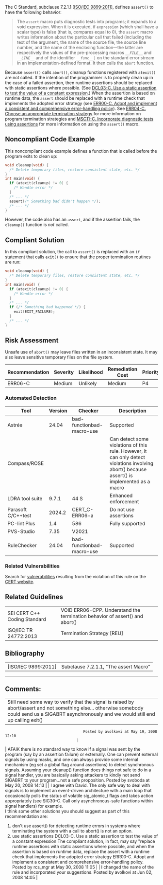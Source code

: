 The C Standard, subclause 7.2.1.1 \[[ISO/IEC 9899:2011](AA.-Bibliography_87152170.html#AA.Bibliography-ISO-IEC9899-2011)\], defines `assert()` to have the following behavior:
> The `assert` macro puts diagnostic tests into programs; it expands to a void expression. When it is executed, if `expression` (which shall have a scalar type) is false (that is, compares equal to 0), the `assert` macro writes information about the particular call that failed (including the text of the argument, the name of the source file, the source line number, and the name of the enclosing function—the latter are respectively the values of the pre-processing macros `__`*`FILE_`*`_` and `__`*`LINE_`*`_` and of the identifier `__`*`func_`*`_)` on the standard error stream in an implementation-defined format. It then calls the `abort` function.

Because `assert()` calls `abort()`, cleanup functions registered with `atexit()` are not called. If the intention of the programmer is to properly clean up in the case of a failed assertion, then runtime assertions should be replaced with static assertions where possible. (See [DCL03-C. Use a static assertion to test the value of a constant expression](DCL03-C_%20Use%20a%20static%20assertion%20to%20test%20the%20value%20of%20a%20constant%20expression).) When the assertion is based on runtime data, the `assert` should be replaced with a runtime check that implements the adopted error strategy (see [ERR00-C. Adopt and implement a consistent and comprehensive error-handling policy](ERR00-C_%20Adopt%20and%20implement%20a%20consistent%20and%20comprehensive%20error-handling%20policy)).
See [ERR04-C. Choose an appropriate termination strategy](ERR04-C_%20Choose%20an%20appropriate%20termination%20strategy) for more information on program termination strategies and [MSC11-C. Incorporate diagnostic tests using assertions](MSC11-C_%20Incorporate%20diagnostic%20tests%20using%20assertions) for more information on using the `assert()` macro.
## Noncompliant Code Example
This noncompliant code example defines a function that is called before the program exits to clean up:
``` c
void cleanup(void) {
  /* Delete temporary files, restore consistent state, etc. */
}
int main(void) {
  if (atexit(cleanup) != 0) {
    /* Handle error */
  }
  /* ... */
  assert(/* Something bad didn't happen */);
  /* ... */
}
```
However, the code also has an `assert`, and if the assertion fails, the `cleanup()` function is *not* called.
## Compliant Solution
In this compliant solution, the call to `assert()` is replaced with an `if` statement that calls `exit()` to ensure that the proper termination routines are run:
``` c
void cleanup(void) {
  /* Delete temporary files, restore consistent state, etc. */
}
int main(void) {
  if (atexit(cleanup) != 0) {
    /* Handle error */
  }
  /* ... */
  if (/* Something bad happened */) {
    exit(EXIT_FAILURE);
  }
  /* ... */
}
```
## Risk Assessment
Unsafe use of `abort()` may leave files written in an inconsistent state. It may also leave sensitive temporary files on the file system.

| Recommendation | Severity | Likelihood | Remediation Cost | Priority | Level |
| ----|----|----|----|----|----|
| ERR06-C | Medium | Unlikely | Medium | P4 | L3 |

### Automated Detection

| Tool | Version | Checker | Description |
| ----|----|----|----|
| Astrée | 24.04 | bad-functionbad-macro-use | Supported |
| Compass/ROSE |  |  | Can detect some violations of this rule. However, it can only detect violations involving abort() because assert() is implemented as a macro |
| LDRA tool suite | 9.7.1 | 44 S | Enhanced enforcement |
| Parasoft C/C++test | 2024.2 | CERT_C-ERR06-a | Do not use assertions |
| PC-lint Plus | 1.4 | 586 | Fully supported |
| PVS-Studio | 7.35 | V2021 |  |
| RuleChecker | 24.04 | bad-functionbad-macro-use | Supported |

### Related Vulnerabilities
Search for [vulnerabilities](BB.-Definitions_87152273.html#BB.Definitions-vulnerabilty) resulting from the violation of this rule on the [CERT website](https://www.kb.cert.org/vulnotes/bymetric?searchview&query=FIELD+KEYWORDS+contains+ERR06-C).
## Related Guidelines

|  |  |
| ----|----|
| SEI CERT C++ Coding Standard | VOID ERR06-CPP. Understand the termination behavior of assert() and abort() |
| ISO/IEC TR 24772:2013 | Termination Strategy [REU] |

## Bibliography

|  |  |
| ----|----|
| [ISO/IEC 9899:2011] | Subclause 7.2.1.1, "The assert Macro" |

------------------------------------------------------------------------
[](https://wiki.sei.cmu.edu/confluence/pages/viewpage.action?pageId=87152136) [](../c/Rec_%2012_%20Error%20Handling%20_ERR_) [](../c/ERR07-C_%20Prefer%20functions%20that%20support%20error%20checking%20over%20equivalent%20functions%20that%20don't)
## Comments:

|  |
| ----|
| Still need some way to verify that the signal is raised by abort/assert and not something else... otherwise somebody could send us a SIGABRT asynchronously and we would still end up calling exit()
                                        Posted by avolkovi at May 19, 2008 12:10
                                     |
| AFAIK there is no standard way to know if a signal was sent by the program (say by an assertion failure) or externally. One can prevent external signals by using masks, and one can always provide some internal mechanism (eg set a global flag around assertions) to detect synchronous signals.
Assuming your cleanup() function does things not safe to do in a signal handler, you are basically asking attackers to kindly not send SIGABRT to your program...not a safe proposition.
                                        Posted by svoboda at May 20, 2008 14:13
                                     |
| I agree with David.  The only safe way to deal with signals is to implement an event-driven architecture with a main loop that occasionally polls the status of volatile sig_atomic_t flags and takes action appropriately (see SIG30-C. Call only asynchronous-safe functions within signal handlers) for example.  
I think some other solutions you should suggest as part of this recommendation are:
1) don't use assert() for detecting runtime errors in systems where terminating the system with a call to abort() is not an option.
2) use static assertions DCL03-C. Use a static assertion to test the value of a constant expression
The compliant solution, in fact, may say "replace runtime assertions with static assertions where possible, and when the assertion is based on runtime data, replace the assert with a runtime check that implements the adopted error strategy ERR00-C. Adopt and implement a consistent and comprehensive error-handling policy.
                                        Posted by rcs_mgr at May 30, 2008 11:05
                                     |
| I changed the name of the rule and incorporated your suggestions.
                                        Posted by avolkovi at Jun 02, 2008 14:05
                                     |

